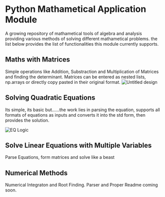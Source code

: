 # Python Mathametical Application Module
A growing repository of mathametical tools of algebra and analysis providing various methods of solving different mathametical problems. the list below provides the list of functionalities this module currently supports.
## Maths with Matrices
Simple operations like Addition, Substraction and Multiplication of Matrices and finding the determinant. Matrices can be entered as nested lists, np.arrays or directly copy pasted in their original format.
![Untitled design](https://github.com/recursioncat/Python-Mathametical-Application-Model/assets/125457882/bbc5a9e7-9bc0-47c1-9980-b37f564d5500)

## Solving Quadratic Equations
Its simple, its basic but......the work lies in parsing the equation, supports all formats of equations as inputs and converts it into the std form, then provides the solution.

![EQ Logic](https://github.com/recursioncat/Python-Mathametical-Application-Model/assets/125457882/89bd162c-4c2f-431c-bb8f-ca401751a6f6)

## Solve Linear Equations with Multiple Variables 
Parse Equations, form matrices and solve like a beast

## Numerical Methods
Numerical Integraton and Root Finding. Parser and Proper Readme coming soon.


